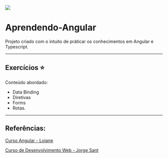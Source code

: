 ![](https://upload.wikimedia.org/wikipedia/commons/thumb/c/cf/Angular_full_color_logo.svg/240px-Angular_full_color_logo.svg.png)
# Aprendendo-Angular
Projeto criado com o intuito de práticar os conhecimentos em Angular e Typescript.

******
## Exercícios ⭐️

Conteúdo abordado:

- Data Binding
- Diretivas
- Forms
- Rotas.

*****
 ## Referências: 
 
 [Curso Angular - Loiane](https://www.youtube.com/playlist?list=PLGxZ4Rq3BOBoSRcKWEdQACbUCNWLczg2G)
 
 [Curso de Desenvolvimento Web - Jorge Sant](https://www.udemy.com/course/curso-de-desenvolvimento-web-com-es6-typescript-e-angular-4/)
